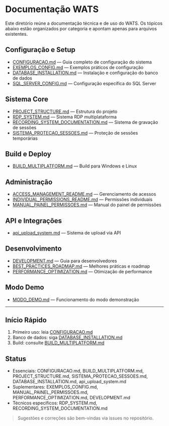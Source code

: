 # Documentação WATS

Este diretório reúne a documentação técnica e de uso do WATS. Os tópicos abaixo estão organizados por categoria e apontam apenas para arquivos existentes.

## Configuração e Setup

- [CONFIGURACAO.md](CONFIGURACAO.md) — Guia completo de configuração do sistema
- [EXEMPLOS_CONFIG.md](EXEMPLOS_CONFIG.md) — Exemplos práticos de configuração
- [DATABASE_INSTALLATION.md](DATABASE_INSTALLATION.md) — Instalação e configuração do banco de dados
- [SQL_SERVER_CONFIG.md](SQL_SERVER_CONFIG.md) — Configuração específica do SQL Server

## Sistema Core

- [PROJECT_STRUCTURE.md](PROJECT_STRUCTURE.md) — Estrutura do projeto
- [RDP_SYSTEM.md](RDP_SYSTEM.md) — Sistema RDP multiplataforma
- [RECORDING_SYSTEM_DOCUMENTATION.md](RECORDING_SYSTEM_DOCUMENTATION.md) — Sistema de gravação de sessões
- [SISTEMA_PROTECAO_SESSOES.md](SISTEMA_PROTECAO_SESSOES.md) — Proteção de sessões temporárias

## Build e Deploy

- [BUILD_MULTIPLATFORM.md](BUILD_MULTIPLATFORM.md) — Build para Windows e Linux

## Administração

- [ACCESS_MANAGEMENT_README.md](ACCESS_MANAGEMENT_README.md) — Gerenciamento de acessos
- [INDIVIDUAL_PERMISSIONS_README.md](INDIVIDUAL_PERMISSIONS_README.md) — Permissões individuais
- [MANUAL_PAINEL_PERMISSOES.md](MANUAL_PAINEL_PERMISSOES.md) — Manual do painel de permissões

## API e Integrações

- [api_upload_system.md](api_upload_system.md) — Sistema de upload via API

## Desenvolvimento

- [DEVELOPMENT.md](DEVELOPMENT.md) — Guia para desenvolvedores
- [BEST_PRACTICES_ROADMAP.md](BEST_PRACTICES_ROADMAP.md) — Melhores práticas e roadmap
- [PERFORMANCE_OPTIMIZATION.md](PERFORMANCE_OPTIMIZATION.md) — Otimização de performance

## Modo Demo

- [MODO_DEMO.md](MODO_DEMO.md) — Funcionamento do modo demonstração

---

## Início Rápido

1. Primeiro uso: leia [CONFIGURACAO.md](CONFIGURACAO.md)
2. Banco de dados: siga [DATABASE_INSTALLATION.md](DATABASE_INSTALLATION.md)
3. Build: consulte [BUILD_MULTIPLATFORM.md](BUILD_MULTIPLATFORM.md)

## Status

- Essenciais: CONFIGURACAO.md, BUILD_MULTIPLATFORM.md, PROJECT_STRUCTURE.md, SISTEMA_PROTECAO_SESSOES.md, DATABASE_INSTALLATION.md, api_upload_system.md
- Suplementares: EXEMPLOS_CONFIG.md, MANUAL_PAINEL_PERMISSOES.md, PERFORMANCE_OPTIMIZATION.md, DEVELOPMENT.md
- Técnicos específicos: RDP_SYSTEM.md, RECORDING_SYSTEM_DOCUMENTATION.md

> Sugestões e correções são bem-vindas via issues no repositório.
